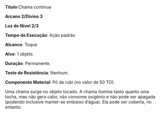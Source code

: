**Titulo**:Chama contínua

**Arcano 2/Divino 3**

**Luz de Nível 2/3**

**Tempo de Execução**: Ação padrão

**Alcance**: Toque

**Alvo**: 1 objeto. 

**Duração**: Permanente.

**Teste de Resistência**: Nenhum.

**Componente Material**: Pó de rubi (no valor de 50 TO).

Uma chama surge no objeto tocado.
A chama ilumina tanto quanto uma tocha, mas não gera calor, não consome oxigênio e não pode ser apagada (podendo inclusive
manter-se embaixo d’água). Ela pode ser coberta, no entanto.
